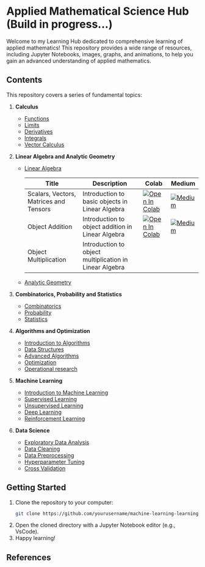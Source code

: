 # Applied Mathematical Science Hub (Build in progress...)

Welcome to my Learning Hub dedicated to comprehensive learning of applied mathematics! This repository provides a wide range of resources, including Jupyter Notebooks, images, graphs, and animations, to help you gain an advanced understanding of applied mathematics.

## Contents

This repository covers a series of fundamental topics:

1. **Calculus**
   - [Functions](https://github.com/lorenzo-arcioni/Applied_Mathematics_Hub/blob/main/Calculus/Functions.ipynb)
   - [Limits](https://github.com/lorenzo-arcioni/Applied_Mathematics_Hub/blob/main/Calculus/Limits.ipynb)
   - [Derivatives](notebook_link)
   - [Integrals](notebook_link)
   - [Vector Calculus](notebook_link)

2. **Linear Algebra and Analytic Geometry**
   - [Linear Algebra](https://github.com/lorenzo-arcioni/Applied-Mathematics-Hub/blob/main/Linear%20Algebra%20and%20Analytic%20Geometry//linear_algebra.ipynb)

      | Title                                     | Description                                         | Colab     | Medium                                                                                |
      | ----------------------------------------- | --------------------------------------------------- | ----------------------------------------------------------------------------------------- |------------------------------------|
      | Scalars, Vectors, Matrices and Tensors    | Introduction to basic objects in Linear Algebra    | [![Open In Colab](https://colab.research.google.com/assets/colab-badge.svg)](https://colab.research.google.com/github/lorenzo-arcioni/Applied-Mathematics-Hub/blob/main/Linear%20Algebra%20and%20Analytic%20Geometry/Fundamentals.ipynb) |  [![Medium](https://img.shields.io/badge/Medium-12100E?style=for-the-badge&logo=medium&logoColor=white)](https://medium.com/@lorenzo.arcioni2000/a-pythonic-exploration-of-linear-algebra-scalars-vectors-matrices-and-tensors-2c1e24e4fd26) |
      | Object Addition | Introduction to object addition in Linear Algebra  | [![Open In Colab](https://colab.research.google.com/assets/colab-badge.svg)](https://colab.research.google.com/github/lorenzo-arcioni/Applied-Mathematics-Hub/blob/main/Linear%20Algebra%20and%20Analytic%20Geometry/Object%20Addition.ipynb) | [![Medium](https://img.shields.io/badge/Medium-12100E?style=for-the-badge&logo=medium&logoColor=white)](https://medium.com/ai-mind-labs/a-pythonic-exploration-of-linear-algebra-object-addition-287e9e2c185d)|
      | Object Multiplication | Introduction to object multiplication in Linear Algebra |  |

   - [Analytic Geometry](notebook_link)

3. **Combinatorics, Probability and Statistics**
   - [Combinatorics]()
   - [Probability](notebook_link)
   - [Statistics](notebook_link)

4. **Algorithms and Optimization**
   - [Introduction to Algorithms](notebook_link)
   - [Data Structures]()
   - [Advanced Algorithms](notebook_link)
   - [Optimization](notebook_link)
   - [Operational research]()

5. **Machine Learning**
   - [Introduction to Machine Learning](notebook_link)
   - [Supervised Learning](notebook_link)
   - [Unsupervised Learning](notebook_link)
   - [Deep Learning](notebook_link)
   - [Reinforcement Learning](notebook_link)

6. **Data Science**
   - [Exploratory Data Analysis](notebook_link)
   - [Data Cleaning](notebook_link)
   - [Data Preprocessing](notebook_link)
   - [Hyperparameter Tuning](notebook_link)
   - [Cross Validation](notebook_link)

## Getting Started

1. Clone the repository to your computer:
   ```bash
   git clone https://github.com/yourusername/machine-learning-learning-hub.git
   ```
2. Open the cloned directory with a Jupyter Notebook editor (e.g., VsCode).
3. Happy learning!

## References
